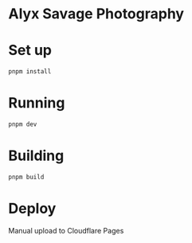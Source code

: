 # Alyx Savage Photography

# Set up
`pnpm install`

# Running
`pnpm dev`

# Building
`pnpm build`

# Deploy
Manual upload to Cloudflare Pages
